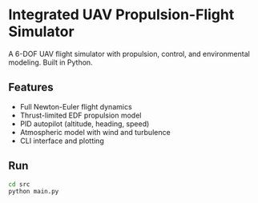 # Integrated UAV Propulsion-Flight Simulator

A 6-DOF UAV flight simulator with propulsion, control, and environmental modeling. Built in Python.

## Features
- Full Newton-Euler flight dynamics
- Thrust-limited EDF propulsion model
- PID autopilot (altitude, heading, speed)
- Atmospheric model with wind and turbulence
- CLI interface and plotting

## Run
```bash
cd src
python main.py
